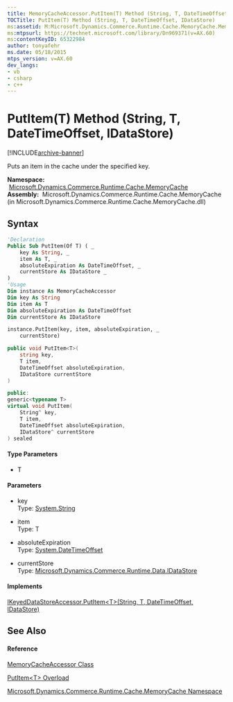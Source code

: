 ```yaml
---
title: MemoryCacheAccessor.PutItem(T) Method (String, T, DateTimeOffset, IDataStore) (Microsoft.Dynamics.Commerce.Runtime.Cache.MemoryCache)
TOCTitle: PutItem(T) Method (String, T, DateTimeOffset, IDataStore)
ms:assetid: M:Microsoft.Dynamics.Commerce.Runtime.Cache.MemoryCache.MemoryCacheAccessor.PutItem``1(System.String,``0,System.DateTimeOffset,Microsoft.Dynamics.Commerce.Runtime.Data.IDataStore)
ms:mtpsurl: https://technet.microsoft.com/library/Dn969371(v=AX.60)
ms:contentKeyID: 65322984
author: tonyafehr
ms.date: 05/18/2015
mtps_version: v=AX.60
dev_langs:
- vb
- csharp
- c++
---
```


# PutItem(T) Method (String, T, DateTimeOffset, IDataStore)


[!INCLUDE[archive-banner](includes/archive-banner.md)]

Puts an item in the cache under the specified key.

**Namespace:**  [Microsoft.Dynamics.Commerce.Runtime.Cache.MemoryCache](microsoft-dynamics-commerce-runtime-cache-memorycache-namespace.md)  
**Assembly:**  Microsoft.Dynamics.Commerce.Runtime.Cache.MemoryCache (in Microsoft.Dynamics.Commerce.Runtime.Cache.MemoryCache.dll)

## Syntax

``` vb
'Declaration
Public Sub PutItem(Of T) ( _
    key As String, _
    item As T, _
    absoluteExpiration As DateTimeOffset, _
    currentStore As IDataStore _
)
'Usage
Dim instance As MemoryCacheAccessor
Dim key As String
Dim item As T
Dim absoluteExpiration As DateTimeOffset
Dim currentStore As IDataStore

instance.PutItem(key, item, absoluteExpiration, _
    currentStore)
```

``` csharp
public void PutItem<T>(
    string key,
    T item,
    DateTimeOffset absoluteExpiration,
    IDataStore currentStore
)
```

``` c++
public:
generic<typename T>
virtual void PutItem(
    String^ key, 
    T item, 
    DateTimeOffset absoluteExpiration, 
    IDataStore^ currentStore
) sealed
```

#### Type Parameters

  - T

#### Parameters

  - key  
    Type: [System.String](https://technet.microsoft.com/library/s1wwdcbf\(v=ax.60\))  

<!-- end list -->

  - item  
    Type: T  

<!-- end list -->

  - absoluteExpiration  
    Type: [System.DateTimeOffset](https://technet.microsoft.com/library/bb341783\(v=ax.60\))  

<!-- end list -->

  - currentStore  
    Type: [Microsoft.Dynamics.Commerce.Runtime.Data.IDataStore](idatastore-interface-microsoft-dynamics-commerce-runtime-data.md)  

#### Implements

[IKeyedDataStoreAccessor.PutItem\<T\>(String, T, DateTimeOffset, IDataStore)](ikeyeddatastoreaccessor-putitem-t-method-string-t-datetimeoffset-idatastore-microsoft-dynamics-commerce-runtime-data.md)  

## See Also

#### Reference

[MemoryCacheAccessor Class](memorycacheaccessor-class-microsoft-dynamics-commerce-runtime-cache-memorycache.md)

[PutItem\<T\> Overload](memorycacheaccessor-putitem-t-method-microsoft-dynamics-commerce-runtime-cache-memorycache.md)

[Microsoft.Dynamics.Commerce.Runtime.Cache.MemoryCache Namespace](microsoft-dynamics-commerce-runtime-cache-memorycache-namespace.md)

